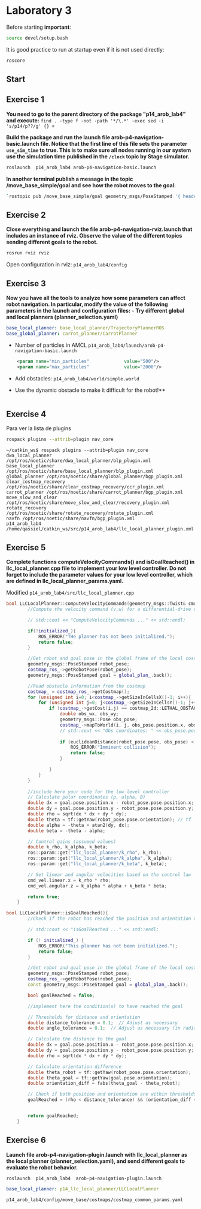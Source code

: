 # Laboratory 3
Before starting **important**:
```bash
source devel/setup.bash
```
It is good practice to run at startup even if it is not used directly:
```bash
roscore
```

## Start

## Exercise 1
**You need to go to the parent directory of the package "p14_arob_lab4" and execute:**
`find . -type f -not -path '*/\.*' -exec sed -i 's/p14/p??/g' {} +`

**Build the package and run the launch file arob-p4-navigation-basic.launch file. Notice that the first line of this file sets the parameter `use_sim_time` to true. This is to make sure all nodes running in our system use the simulation time published in the `/clock` topic by Stage simulator.**

```bash
roslaunch  p14_arob_lab4 arob-p4-navigation-basic.launch
```

**In another terminal publish a message in the topic /move_base_simple/goal and see how the robot moves to the goal:**

```bash
`rostopic pub /move_base_simple/goal geometry_msgs/PoseStamped '{ header: { frame_id: "map" }, pose: { position: { x: -3, y: 0 }, orientation: { x: 0, y: 0, z: 0, w: 1 } } }'`
```

## Exercise 2

**Close everything and launch the file arob-p4-navigation-rviz.launch that includes an instance of rviz. Observe the value of the different topics sending different goals to the robot.**

```bash
rosrun rviz rviz
```

Open configuration in rviz: `p14_arob_lab4/config`

## Exercise 3

**Now you have all the tools to analyze how some parameters can affect robot navigation. In particular, modify the value of the following parameters in the launch and configuration files:**
**- Try different global and local planners (planner_selection.yaml)**

```yaml
base_local_planner: base_local_planner/TrajectoryPlannerROS
base_global_planner: carrot_planner/CarrotPlanner
```

- Number of particles in AMCL
`p14_arob_lab4/launch/arob-p4-navigation-basic.launch`
```xml
    <param name="min_particles"             value="500"/>
	<param name="max_particles"             value="2000"/>
```

- Add obstacles:
`p14_arob_lab4/world/simple.world`


- Use the dynamic obstacle to make it difficult for the robot!**
```

```

## Exercise 4

Para ver la lista de plugins

``` bash
rospack plugins --attrib=plugin nav_core
```
```
~/catkin_ws$ rospack plugins --attrib=plugin nav_core
dwa_local_planner /opt/ros/noetic/share/dwa_local_planner/blp_plugin.xml
base_local_planner /opt/ros/noetic/share/base_local_planner/blp_plugin.xml
global_planner /opt/ros/noetic/share/global_planner/bgp_plugin.xml
clear_costmap_recovery /opt/ros/noetic/share/clear_costmap_recovery/ccr_plugin.xml
carrot_planner /opt/ros/noetic/share/carrot_planner/bgp_plugin.xml
move_slow_and_clear /opt/ros/noetic/share/move_slow_and_clear/recovery_plugin.xml
rotate_recovery /opt/ros/noetic/share/rotate_recovery/rotate_plugin.xml
navfn /opt/ros/noetic/share/navfn/bgp_plugin.xml
p14_arob_lab4 /home/qassiel/catkin_ws/src/p14_arob_lab4/llc_local_planner_plugin.xml
```

## Exercise 5

**Complete functions computeVelocityCommands() and isGoalReached() in llc_local_planner.cpp file to implement your low level controller. Do not forget to include the parameter values for your low level controller, which are defined in llc_local_planner_params.yaml.**

Modified `p14_arob_lab4/src/llc_local_planner.cpp`

```c++
bool LLCLocalPlanner::computeVelocityCommands(geometry_msgs::Twist& cmd_vel){
	    //Compute the velocity command (v,w) for a differential-drive robot

		// std::cout << "ComputeVelocityCommands ..." << std::endl;

		if(!initialized_){
			ROS_ERROR("THe planner has not been initialized.");
			return false;
		}

		//Get robot and goal pose in the global frame of the local costmap
		geometry_msgs::PoseStamped robot_pose;
		costmap_ros_->getRobotPose(robot_pose);
		geometry_msgs::PoseStamped goal = global_plan_.back();

		//Read obstacle information from the costmap
		costmap_ = costmap_ros_->getCostmap();
		for (unsigned int i=0; i<costmap_->getSizeInCellsX()-1; i++){
			for (unsigned int j=0; j<costmap_->getSizeInCellsY()-1; j++){
				if (costmap_->getCost(i,j) == costmap_2d::LETHAL_OBSTACLE){
					double obs_wx, obs_wy;
					geometry_msgs::Pose obs_pose;					
					costmap_->mapToWorld(i, j, obs_pose.position.x, obs_pose.position.y); //mapToWorld returns coordinates in the global frame of the local costmap
					// std::cout << "Obs coordinates: " << obs_pose.position.x << ", " << obs_pose.position.y << std::endl;
					
					if (euclideanDistance(robot_pose.pose, obs_pose) < 1.5*robot_radius_){
						ROS_ERROR("Imminent collision");
						return false;
					}

				}
			}
		}
		
		//include here your code for the low level controller
		// Calculate polar coordinates (p, alpha, B)
		double dx = goal.pose.position.x - robot_pose.pose.position.x;
		double dy = goal.pose.position.y - robot_pose.pose.position.y;
		double rho = sqrt(dx * dx + dy * dy);
		double theta = tf::getYaw(robot_pose.pose.orientation); // tf
		double alpha = -theta + atan2(dy, dx);
		double beta = -theta - alpha;

		// Control gains (assumed values)
		double k_rho, k_alpha, k_beta;
		ros::param::get("llc_local_planner/k_rho", k_rho);
		ros::param::get("llc_local_planner/k_alpha", k_alpha);
		ros::param::get("llc_local_planner/k_beta", k_beta);

		// Set linear and angular velocities based on the control law
		cmd_vel.linear.x = k_rho * rho;
		cmd_vel.angular.z = k_alpha * alpha + k_beta * beta;

		return true;
	}
```

```c++
bool LLCLocalPlanner::isGoalReached(){
		//Check if the robot has reached the position and orientation of the goal

		// std::cout << "isGoalReached ..." << std::endl;

		if (! initialized_) {
			ROS_ERROR("This planner has not been initialized.");
			return false;
		}

		//Get robot and goal pose in the global frame of the local costmap
		geometry_msgs::PoseStamped robot_pose;
		costmap_ros_->getRobotPose(robot_pose);
		const geometry_msgs::PoseStamped goal = global_plan_.back();

		bool goalReached = false;

		//implement here the condition(s) to have reached the goal

		// Thresholds for distance and orientation
		double distance_tolerance = 0.1;  // Adjust as necessary
		double angle_tolerance = 0.1;  // Adjust as necessary (in radians)

		// Calculate the distance to the goal
		double dx = goal.pose.position.x - robot_pose.pose.position.x;
		double dy = goal.pose.position.y - robot_pose.pose.position.y;
		double rho = sqrt(dx * dx + dy * dy);

		// Calculate orientation difference
		double theta_robot = tf::getYaw(robot_pose.pose.orientation);
		double theta_goal = tf::getYaw(goal.pose.orientation);
		double orientation_diff = fabs(theta_goal - theta_robot);

		// Check if both position and orientation are within thresholds
		goalReached = (rho < distance_tolerance) && (orientation_diff < angle_tolerance);


		return goalReached;		
	}
```

## Exercise 6

**Launch file arob-p4-navigation-plugin.launch with llc_local_planner as the local planner (planner_selection.yaml), and send different goals to evaluate the robot behavior.**

```bash
roslaunch  p14_arob_lab4  arob-p4-navigation-plugin.launch
```

```yaml
base_local_planner: p14_llc_local_planner/LLCLocalPlanner
```


`p14_arob_lab4/config/move_base/costmaps/costmap_common_params.yaml`